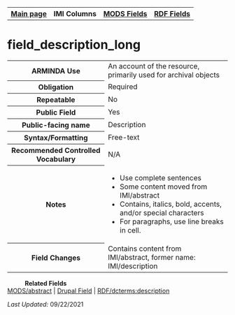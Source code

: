 <!DOCTYPE html>
<html>

<body>
<table style="width:100%">
  <tr>
    <th><a href="index.md">Main page</a></th>
	<th>IMI Columns</th>
    <th><a href="MODS.md">MODS Fields</a></th>
    <th><a href="#">RDF Fields</a></th>
  </tr>
</table>

<h1>field_description_long</h1>
<table>
<tr>
	<th>ARMINDA Use</th>
	<td>An account of the resource, primarily used for archival objects</td>
</tr>
<tr>
	<th>Obligation</th>
	<td>Required</td>
</tr>
<tr>
	<th>Repeatable</th>
	<td>No</td>
</tr>
<tr>
	<th>Public Field</th>
	<td>Yes</td>
</tr>
<tr>
	<th>Public-facing name</th>
	<td>Description</td>
</tr>
<tr>
	<th>Syntax/Formatting</th>
	<td>Free-text</td>
</tr>
<tr>
	<th>Recommended Controlled Vocabulary</th>
	<td>N/A</td>
</tr>
<tr>
	<th>Notes</th>
	<td>
		<ul>
			<li>Use complete sentences</li>
			<li>Some content moved from IMI/abstract</li>
			<li>Contains, italics, bold, accents, and/or special characters</li>
			<li>For paragraphs, use line breaks in cell.</li>
		</ul>
	</td>
</tr>
<tr>
	<th>Field Changes</th>
	<td>Contains content from IMI/abstract, former name: IMI/description</td>
</tr>
</table>
<dl>
	<dd><b>Related Fields</b></dd>
			<a href="mods.abstract.md">MODS/abstract</a> | 
			<a href="DrupalFields.md">Drupal Field</a> |
			<a href="rdf.dcterms.description.md">RDF/dcterms:description</a>
</dl>
<p><i>Last Updated: </i></font>09/22/2021</p>

</body>
</html>